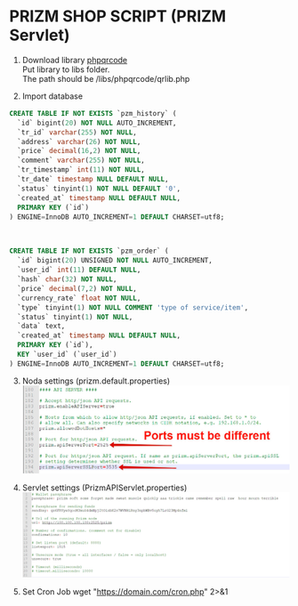 PRIZM SHOP SCRIPT (PRIZM Servlet)
================

1) Download library [phpqrcode](http://phpqrcode.sourceforge.net)<br/>
Put library to libs folder.<br/>
The path should be /libs/phpqrcode/qrlib.php<br/>

2) Import database
```sql
CREATE TABLE IF NOT EXISTS `pzm_history` (
  `id` bigint(20) NOT NULL AUTO_INCREMENT,
  `tr_id` varchar(255) NOT NULL,
  `address` varchar(26) NOT NULL,
  `price` decimal(16,2) NOT NULL,
  `comment` varchar(255) NOT NULL,
  `tr_timestamp` int(11) NOT NULL,
  `tr_date` timestamp NULL DEFAULT NULL,
  `status` tinyint(1) NOT NULL DEFAULT '0',
  `created_at` timestamp NULL DEFAULT NULL,
  PRIMARY KEY (`id`)
) ENGINE=InnoDB AUTO_INCREMENT=1 DEFAULT CHARSET=utf8;
```

<br/>

```sql
CREATE TABLE IF NOT EXISTS `pzm_order` (
  `id` bigint(20) UNSIGNED NOT NULL AUTO_INCREMENT,
  `user_id` int(11) DEFAULT NULL,
  `hash` char(32) NOT NULL,
  `price` decimal(7,2) NOT NULL,
  `currency_rate` float NOT NULL,
  `type` tinyint(1) NOT NULL COMMENT 'type of service/item',
  `status` tinyint(1) NOT NULL,
  `data` text,
  `created_at` timestamp NULL DEFAULT NULL,
  PRIMARY KEY (`id`),
  KEY `user_id` (`user_id`)
) ENGINE=InnoDB AUTO_INCREMENT=1 DEFAULT CHARSET=utf8;
```

3) Noda settings (prizm.default.properties)
![Screen Shot](https://github.com/pavlinter/PrizmShopScript/blob/master/assets/images/prizm.default.properties.jpg?raw=true)

4) Servlet settings (PrizmAPIServlet.properties)
![Screen Shot](https://github.com/pavlinter/PrizmShopScript/blob/master/assets/images/PrizmAPIServlet.properties.jpg?raw=true)

5) Set Cron Job
wget "https://domain.com/cron.php" 2>&1